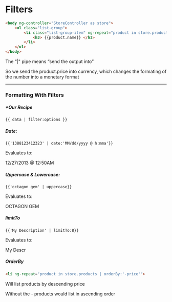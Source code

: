# Filters

```html
<body ng-controller="StoreController as store">
	<ul class="list-group">
		<li class="list-group-item" ng-repeat="product in store.products">
			<h3> {{product.name}} </h3>
		</li>
	</ul>
</body>
```

The "|" pipe means “send the output into”

So we send the product.price into currency, which changes the formating of the number into a monetary format

***

### Formatting With Filters

##### *Our Recipe

```
{{ data | filter:options }}
```

##### Date:

```
{{'1388123412323' | date:'MM/dd/yyyy @ h:mma'}}
```

Evaluates to:

12/27/2013 @ 12:50AM

##### Uppercase & Lowercase: 

```
{{'octagon gem' | uppercase}}
```
Evaluates to:

OCTAGON GEM

##### limitTo

```
{{'My Description' | limitTo:8}}
```

Evaluates to:

My Descr

##### OrderBy

```html
<li ng-repeat="product in store.products | orderBy:'-price'">
```

Will list products by descending price

Without the - products would list in ascending order
